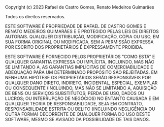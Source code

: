 Copyright (c) 2023 Rafael de Castro Gomes, Renato Medeiros Guimarães

Todos os direitos reservados.

ESTE SOFTWARE É PROPRIEDADE DE RAFAEL DE CASTRO GOMES E RENATO MEDEIROS GUIMARÃES E É PROTEGIDO PELAS LEIS DE DIREITOS AUTORAIS. 
QUALQUER DISTRIBUIÇÃO, MODIFICAÇÃO, CÓPIA OU USO, EM SUA FORMA ORIGINAL OU MODIFICADA, SEM A PERMISSÃO EXPRESSA POR ESCRITO DOS 
PROPRIETÁRIOS É EXPRESSAMENTE PROIBIDA.

ESTE SOFTWARE É FORNECIDO PELOS PROPRIETÁRIOS "COMO ESTÁ" E QUALQUER GARANTIA EXPRESSA OU IMPLÍCITA, INCLUINDO, MAS NÃO SE LIMITANDO A,
AS GARANTIAS IMPLÍCITAS DE COMERCIABILIDADE E ADEQUAÇÃO PARA UM DETERMINADO PROPÓSITO SÃO REJEITADAS. EM NENHUMA HIPÓTESE OS PROPRIETÁRIOS
SERÃO RESPONSÁVEIS POR QUALQUER DANO DIRETO, INDIRETO, INCIDENTAL, ESPECIAL, EXEMPLAR OU CONSEQUENTE (INCLUINDO, MAS NÃO SE LIMITANDO A, 
AQUISIÇÃO DE BENS OU SERVIÇOS SUBSTITUTOS; PERDA DE USO, DADOS OU LUCROS; OU INTERRUPÇÃO DE NEGÓCIOS) NO ENTANTO CAUSADA E EM QUALQUER 
TEORIA DE RESPONSABILIDADE, SEJA EM CONTRATO, RESPONSABILIDADE ESTRITA OU DELITO (INCLUINDO NEGLIGÊNCIA OU OUTRA FORMA) DECORRENTE DE 
QUALQUER FORMA DO USO DESTE SOFTWARE, MESMO SE AVISADO DA POSSIBILIDADE DE TAIS DANOS.

